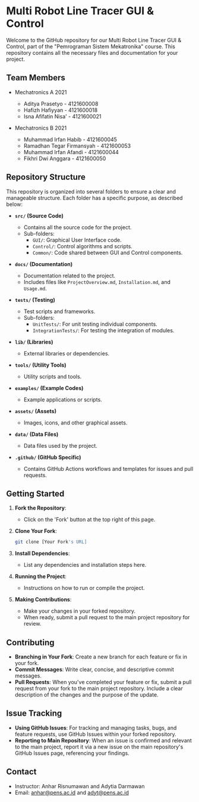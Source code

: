# Multi Robot Line Tracer GUI & Control

Welcome to the GitHub repository for our Multi Robot Line Tracer GUI & Control, part of the "Pemrograman Sistem Mekatronika" course. This repository contains all the necessary files and documentation for your project.

## Team Members

- Mechatronics A 2021
  - Aditya Prasetyo - 4121600008
  - Hafizh Hafiyyan - 4121600018
  - Isna Afifatin Nisa' - 4121600021
    
- Mechatronics B 2021
  - Muhammad Irfan Habib - 4121600045
  - Ramadhan Tegar Firmansyah - 4121600053
  - Muhammad Irfan Afandi - 4121600044
  - Fikhri Dwi Anggara - 4121600050

## Repository Structure

This repository is organized into several folders to ensure a clear and manageable structure. Each folder has a specific purpose, as described below:

- **`src/` (Source Code)**
  - Contains all the source code for the project.
  - Sub-folders:
    - `GUI/`: Graphical User Interface code.
    - `Control/`: Control algorithms and scripts.
    - `Common/`: Code shared between GUI and Control components.

- **`docs/` (Documentation)**
  - Documentation related to the project.
  - Includes files like `ProjectOverview.md`, `Installation.md`, and `Usage.md`.

- **`tests/` (Testing)**
  - Test scripts and frameworks.
  - Sub-folders:
    - `UnitTests/`: For unit testing individual components.
    - `IntegrationTests/`: For testing the integration of modules.

- **`lib/` (Libraries)**
  - External libraries or dependencies.

- **`tools/` (Utility Tools)**
  - Utility scripts and tools.

- **`examples/` (Example Codes)**
  - Example applications or scripts.

- **`assets/` (Assets)**
  - Images, icons, and other graphical assets.

- **`data/` (Data Files)**
  - Data files used by the project.

- **`.github/` (GitHub Specific)**
  - Contains GitHub Actions workflows and templates for issues and pull requests.

## Getting Started

1. **Fork the Repository**:
   - Click on the 'Fork' button at the top right of this page.

2. **Clone Your Fork**:
   ```bash
   git clone [Your Fork's URL]

3. **Install Dependencies**:
    - List any dependencies and installation steps here.

4. **Running the Project**:
    - Instructions on how to run or compile the project.

5. **Making Contributions**:
    - Make your changes in your forked repository.
    - When ready, submit a pull request to the main project repository for review.

## Contributing

- **Branching in Your Fork**: Create a new branch for each feature or fix in your fork.
- **Commit Messages**: Write clear, concise, and descriptive commit messages.
- **Pull Requests**: When you've completed your feature or fix, submit a pull request from your fork to the main project repository. Include a clear description of the changes and the purpose of the update.

## Issue Tracking

- **Using GitHub Issues**: For tracking and managing tasks, bugs, and feature requests, use GitHub Issues within your forked repository.
- **Reporting to Main Repository**: When an issue is confirmed and relevant to the main project, report it via a new issue on the main repository's GitHub Issues page, referencing your findings.

## Contact

- Instructor: Anhar Risnumawan and Adytia Darmawan
- Email: anhar@pens.ac.id and adyt@pens.ac.id

